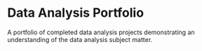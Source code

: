 # Data Analysis Portfolio
A portfolio of completed data analysis projects demonstrating an understanding of the data analysis subject matter.
